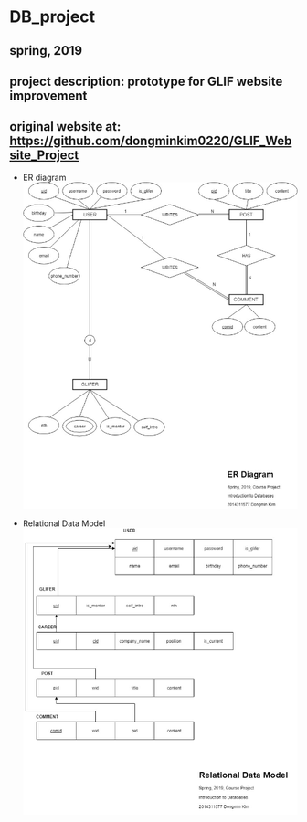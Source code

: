 # DB_project

## spring, 2019
## project description: prototype for GLIF website improvement
## original website at: https://github.com/dongminkim0220/GLIF_Website_Project

- ER diagram
![ER Diagram](./model/ER_Diagram.jpg)

- Relational Data Model
![Relational Data Model](./model/Relational_Data_Model.jpg)
